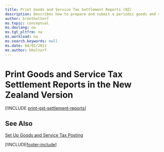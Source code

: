 ```yaml
---
title: Print Goods and Service Tax Settlement Reports (NZ)
description: Describes how to prepare and submit a periodic goods and services tax (GST) settlement in the New Zealand version of Business Central.
author: brentholtorf
ms.topic: conceptual
ms.devlang: na
ms.tgt_pltfrm: na
ms.workload: na
ms.search.keywords: null
ms.date: 04/01/2021
ms.author: bholtorf
---
```

# <a name="print-goods-and-service-tax-settlement-reports-in-the-new-zealand-version"></a><a name="print-goods-and-service-tax-settlement-reports-in-the-new-zealand-version"></a>Print Goods and Service Tax Settlement Reports in the New Zealand Version

[!INCLUDE [print-gst-settlement-reports](../includes/AUNZ/print-gst-settlement-reports.md)]

## <a name="see-also"></a><a name="see-also"></a>See Also

[Set Up Goods and Service Tax Posting](how-to-set-up-goods-and-service-tax-posting.md)  


[!INCLUDE[footer-include](../../includes/footer-banner.md)]
